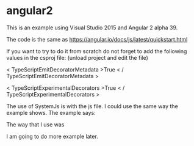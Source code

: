 # angular2
This is an example using Visual Studio 2015 and Angular 2 alpha 39.

The code is the same as https://angular.io/docs/js/latest/quickstart.html

If you want to try to do it from scratch do not forget to add the following values in the csproj file:
(unload project and edit the file)
  
  < TypeScriptEmitDecoratorMetadata >True < / TypeScriptEmitDecoratorMetadata >
  
  < TypeScriptExperimentalDecorators >True < / TypeScriptExperimentalDecorators >
  
  The use of SystemJs is with the js file. I could use the same way the example shows.
  The example says:
  <script>System.import('main');</script>
  The way that I use was
  <script>System.import('main.js');</script>
  
  I am going to do more example later.
